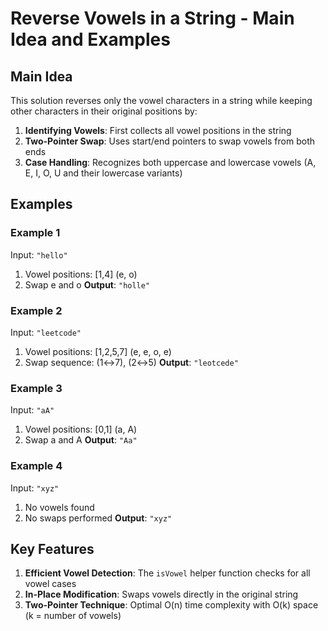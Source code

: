 # Reverse Vowels in a String - Main Idea and Examples

## Main Idea

This solution reverses only the vowel characters in a string while keeping other characters in their original positions by:

1. **Identifying Vowels**: First collects all vowel positions in the string
2. **Two-Pointer Swap**: Uses start/end pointers to swap vowels from both ends
3. **Case Handling**: Recognizes both uppercase and lowercase vowels (A, E, I, O, U and their lowercase variants)

## Examples

### Example 1
Input: `"hello"`
1. Vowel positions: [1,4] (e, o)
2. Swap e and o
**Output**: `"holle"`

### Example 2
Input: `"leetcode"`
1. Vowel positions: [1,2,5,7] (e, e, o, e)
2. Swap sequence: (1↔7), (2↔5)
**Output**: `"leotcede"`

### Example 3
Input: `"aA"`
1. Vowel positions: [0,1] (a, A)
2. Swap a and A
**Output**: `"Aa"`

### Example 4
Input: `"xyz"`
1. No vowels found
2. No swaps performed
**Output**: `"xyz"`

## Key Features

1. **Efficient Vowel Detection**: The `isVowel` helper function checks for all vowel cases
2. **In-Place Modification**: Swaps vowels directly in the original string
3. **Two-Pointer Technique**: Optimal O(n) time complexity with O(k) space (k = number of vowels)
